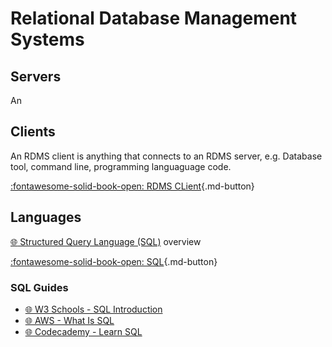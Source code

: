# Relational Database Management Systems

## Servers

An

## Clients

An RDMS client is anything that connects to an RDMS server, e.g. Database tool, command line, programming languaguage code.

[:fontawesome-solid-book-open: RDMS CLient](client/index.md){.md-button}

## Languages

[:globe_with_meridians: Structured Query Language (SQL)](https://en.wikipedia.org/wiki/SQL) overview

[:fontawesome-solid-book-open: SQL](sql/index.md){.md-button}

### SQL Guides

- [:globe_with_meridians: W3 Schools - SQL Introduction](https://www.w3schools.com/sql/sql_intro.asp)
- [:globe_with_meridians: AWS - What Is SQL](https://aws.amazon.com/what-is/sql/)
- [:globe_with_meridians: Codecademy - Learn SQL](https://www.codecademy.com/learn/learn-sql)
